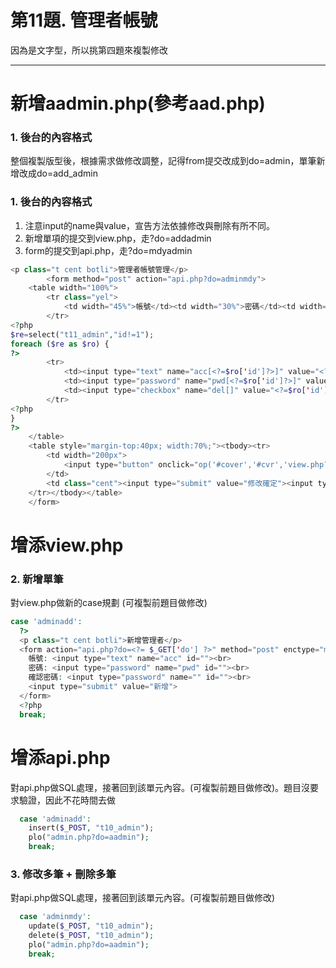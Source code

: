 # 第11題. 管理者帳號

因為是文字型，所以挑第四題來複製修改

---

# 新增aadmin.php\(參考aad.php\)

### 1. 後台的內容格式

整個複製版型後，根據需求做修改調整，記得from提交改成到do=admin，單筆新增改成do=add\_admin

### 1. 後台的內容格式

1. 注意input的name與value，宣告方法依據修改與刪除有所不同。
2. 新增單項的提交到view.php，走?do=addadmin
3. form的提交到api.php，走?do=mdyadmin

```php
<p class="t cent botli">管理者帳號管理</p>
        <form method="post" action="api.php?do=adminmdy">
    <table width="100%">
        <tr class="yel">
            <td width="45%">帳號</td><td width="30%">密碼</td><td width="7%">刪除</td>
        </tr>
<?php
$re=select("t11_admin","id!=1");
foreach ($re as $ro) {
?>
        <tr>
            <td><input type="text" name="acc[<?=$ro['id']?>]" value="<?=$ro['acc']?>"></td>
            <td><input type="password" name="pwd[<?=$ro['id']?>]" value="<?=$ro['pwd']?>"></td>
            <td><input type="checkbox" name="del[]" value="<?=$ro['id']?>"></td>
        </tr>
<?php
}
?>
    </table>
    <table style="margin-top:40px; width:70%;"><tbody><tr>
        <td width="200px">
            <input type="button" onclick="op('#cover','#cvr','view.php?do=adminadd')" value="新增管理者帳號">
        </td>
        <td class="cent"><input type="submit" value="修改確定"><input type="reset" value="重置"></td>
    </tr></tbody></table>    
    </form>
```

# 增添view.php

### 2. 新增單筆

對view.php做新的case規劃 \(可複製前題目做修改\)

```php
case 'adminadd':
  ?>
  <p class="t cent botli">新增管理者</p>
  <form action="api.php?do=<?= $_GET['do'] ?>" method="post" enctype="multipart/form-data">
    帳號: <input type="text" name="acc" id=""><br>
    密碼: <input type="password" name="pwd" id=""><br>
    確認密碼: <input type="password" name="" id=""><br>
    <input type="submit" value="新增">
  </form>
  <?php
  break;
```

# 增添api.php

對api.php做SQL處理，接著回到該單元內容。\(可複製前題目做修改\)。題目沒要求驗證，因此不花時間去做

```php
  case 'adminadd':
    insert($_POST, "t10_admin");
    plo("admin.php?do=aadmin");
    break;
```

### 3. 修改多筆 + 刪除多筆

對api.php做SQL處理，接著回到該單元內容。\(可複製前題目做修改\)

```php
  case 'adminmdy':
    update($_POST, "t10_admin");
    delete($_POST, "t10_admin");
    plo("admin.php?do=aadmin");
    break;
```



